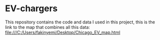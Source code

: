 # EV-chargers
This repository contains the code and data I used in this project, this is the link to the map that combines all this data: [file:///C:/Users/fakinyemi/Desktop/Chicago_EV_map.html
](url)
